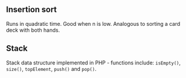 ## Insertion sort

Runs in quadratic time. Good when n is low. Analogous to sorting a card deck with both hands.

## Stack
Stack data structure implemented in PHP - functions include: `isEmpty()`, `size()`, `topElement`, `push()` and `pop()`.
